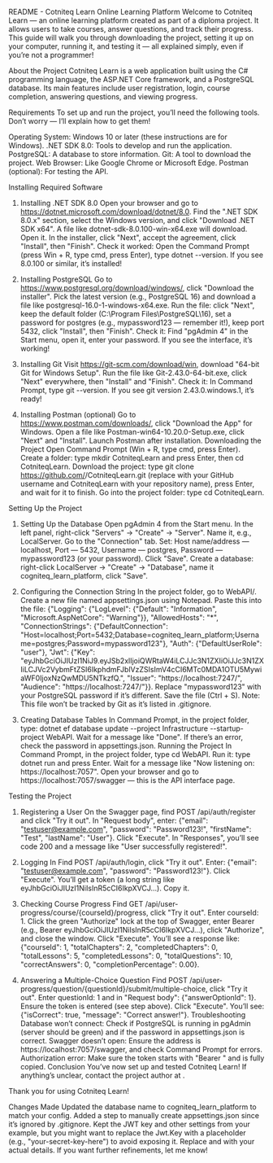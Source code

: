 README - Cotniteq Learn Online Learning Platform
Welcome to Cotniteq Learn — an online learning platform created as part of a diploma project. It allows users to take courses, answer questions, and track their progress. This guide will walk you through downloading the project, setting it up on your computer, running it, and testing it — all explained simply, even if you’re not a programmer!

About the Project
Cotniteq Learn is a web application built using the C# programming language, the ASP.NET Core framework, and a PostgreSQL database. Its main features include user registration, login, course completion, answering questions, and viewing progress.

Requirements
To set up and run the project, you’ll need the following tools. Don’t worry — I’ll explain how to get them!

Operating System: Windows 10 or later (these instructions are for Windows).
.NET SDK 8.0: Tools to develop and run the application.
PostgreSQL: A database to store information.
Git: A tool to download the project.
Web Browser: Like Google Chrome or Microsoft Edge.
Postman (optional): For testing the API.

Installing Required Software

1. Installing .NET SDK 8.0
   Open your browser and go to https://dotnet.microsoft.com/download/dotnet/8.0.
   Find the ".NET SDK 8.0.x" section, select the Windows version, and click "Download .NET SDK x64".
   A file like dotnet-sdk-8.0.100-win-x64.exe will download. Open it.
   In the installer, click "Next", accept the agreement, click "Install", then "Finish".
   Check it worked: Open the Command Prompt (press Win + R, type cmd, press Enter), type dotnet --version. If you see 8.0.100 or similar, it’s installed!

2. Installing PostgreSQL
   Go to https://www.postgresql.org/download/windows/, click "Download the installer".
   Pick the latest version (e.g., PostgreSQL 16) and download a file like postgresql-16.0-1-windows-x64.exe.
   Run the file: click "Next", keep the default folder (C:\Program Files\PostgreSQL\16), set a password for postgres (e.g., mypassword123 — remember it!), keep port 5432, click "Install", then "Finish".
   Check it: Find "pgAdmin 4" in the Start menu, open it, enter your password. If you see the interface, it’s working!

3. Installing Git
   Visit https://git-scm.com/download/win, download "64-bit Git for Windows Setup".
   Run the file like Git-2.43.0-64-bit.exe, click "Next" everywhere, then "Install" and "Finish".
   Check it: In Command Prompt, type git --version. If you see git version 2.43.0.windows.1, it’s ready!

4. Installing Postman (optional)
   Go to https://www.postman.com/downloads/, click "Download the App" for Windows.
   Open a file like Postman-win64-10.20.0-Setup.exe, click "Next" and "Install".
   Launch Postman after installation.
   Downloading the Project
   Open Command Prompt (Win + R, type cmd, press Enter).
   Create a folder: type mkdir CotniteqLearn and press Enter, then cd CotniteqLearn.
   Download the project: type git clone https://github.com/<your-username>/CotniteqLearn.git (replace <your-username> with your GitHub username and CotniteqLearn with your repository name), press Enter, and wait for it to finish.
   Go into the project folder: type cd CotniteqLearn.

Setting Up the Project

1. Setting Up the Database
   Open pgAdmin 4 from the Start menu.
   In the left panel, right-click "Servers" → "Create" → "Server".
   Name it, e.g., LocalServer. Go to the "Connection" tab.
   Set: Host name/address — localhost, Port — 5432, Username — postgres, Password — mypassword123 (or your password). Click "Save".
   Create a database: right-click LocalServer → "Create" → "Database", name it cogniteq_learn_platform, click "Save".

2. Configuring the Connection String
   In the project folder, go to WebAPI/. Create a new file named appsettings.json using Notepad.
   Paste this into the file: {"Logging": {"LogLevel": {"Default": "Information", "Microsoft.AspNetCore": "Warning"}}, "AllowedHosts": "\*", "ConnectionStrings": {"DefaultConnection": "Host=localhost;Port=5432;Database=cogniteq_learn_platform;Username=postgres;Password=mypassword123"}, "Auth": {"DefaultUserRole": "user"}, "Jwt": {"Key": "eyJhbGciOiJIUzI1NiJ9.eyJSb2xlIjoiQWRtaW4iLCJJc3N1ZXIiOiJJc3N1ZXIiLCJVc2VybmFtZSI6IkphdmFJblVzZSIsImV4cCI6MTc0MDA1OTU5MywiaWF0IjoxNzQwMDU5NTkzfQ.", "Issuer": "https://localhost:7247/", "Audience": "https://localhost:7247/"}}.
   Replace "mypassword123" with your PostgreSQL password if it’s different.
   Save the file (Ctrl + S). Note: This file won’t be tracked by Git as it’s listed in .gitignore.

3. Creating Database Tables
   In Command Prompt, in the project folder, type: dotnet ef database update --project Infrastructure --startup-project WebAPI.
   Wait for a message like "Done". If there’s an error, check the password in appsettings.json.
   Running the Project
   In Command Prompt, in the project folder, type cd WebAPI.
   Run it: type dotnet run and press Enter.
   Wait for a message like "Now listening on: https://localhost:7057".
   Open your browser and go to https://localhost:7057/swagger — this is the API interface page.

Testing the Project

1. Registering a User
   On the Swagger page, find POST /api/auth/register and click "Try it out".
   In "Request body", enter: {"email": "testuser@example.com", "password": "Password123!", "firstName": "Test", "lastName": "User"}.
   Click "Execute".
   In "Responses", you’ll see code 200 and a message like "User successfully registered!".

2. Logging In
   Find POST /api/auth/login, click "Try it out".
   Enter: {"email": "testuser@example.com", "password": "Password123!"}.
   Click "Execute".
   You’ll get a token (a long string like eyJhbGciOiJIUzI1NiIsInR5cCI6IkpXVCJ...). Copy it.

3. Checking Course Progress
   Find GET /api/user-progress/course/{courseId}/progress, click "Try it out".
   Enter courseId: 1.
   Click the green "Authorize" lock at the top of Swagger, enter Bearer <your-token> (e.g., Bearer eyJhbGciOiJIUzI1NiIsInR5cCI6IkpXVCJ...), click "Authorize", and close the window.
   Click "Execute".
   You’ll see a response like: {"courseId": 1, "totalChapters": 2, "completedChapters": 0, "totalLessons": 5, "completedLessons": 0, "totalQuestions": 10, "correctAnswers": 0, "completionPercentage": 0.00}.

4. Answering a Multiple-Choice Question
   Find POST /api/user-progress/question/{questionId}/submit/multiple-choice, click "Try it out".
   Enter questionId: 1 and in "Request body": {"answerOptionId": 1}.
   Ensure the token is entered (see step above).
   Click "Execute".
   You’ll see: {"isCorrect": true, "message": "Correct answer!"}.
   Troubleshooting
   Database won’t connect: Check if PostgreSQL is running in pgAdmin (server should be green) and if the password in appsettings.json is correct.
   Swagger doesn’t open: Ensure the address is https://localhost:7057/swagger, and check Command Prompt for errors.
   Authorization error: Make sure the token starts with "Bearer " and is fully copied.
   Conclusion
   You’ve now set up and tested Cotniteq Learn! If anything’s unclear, contact the project author at <your-email>.

Thank you for using Cotniteq Learn!

Changes Made
Updated the database name to cogniteq_learn_platform to match your config.
Added a step to manually create appsettings.json since it’s ignored by .gitignore.
Kept the JWT key and other settings from your example, but you might want to replace the Jwt.Key with a placeholder (e.g., "your-secret-key-here") to avoid exposing it.
Replace <your-username> and <your-email> with your actual details. If you want further refinements, let me know!

